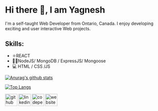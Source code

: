 # Hi there 👋,  I am Yagnesh
I'm a self-taught Web Developer from Ontario, Canada. I enjoy developing exciting and user interactive Web projects.

## Skills:  
* ⚛REACT 
* 👨‍💻NodeJS/ MongoDB / ExpressJS/ Mongoose
* 💻 HTML / CSS /JS

[![Anurag's github stats](https://github-readme-stats.vercel.app/api?username=YagneshP&theme=tokyonight&show_icons=true)](https://github.com/anuraghazra/github-readme-stats)

[![Top Langs](https://github-readme-stats.vercel.app/api/top-langs/?username=YagneshP&theme=tokyonight&show_icons=true)](https://github.com/anuraghazra/github-readme-stats)

[<img src='https://cdn.jsdelivr.net/npm/simple-icons@3.0.1/icons/github.svg' alt='github' height='40'>](https://github.com/https://github.com/YagneshP)  [<img src='https://cdn.jsdelivr.net/npm/simple-icons@3.0.1/icons/linkedin.svg' alt='linkedin' height='40'>](https://www.linkedin.com/in/https://www.linkedin.com/in/yagneshparekhdev//)  [<img src='https://cdn.jsdelivr.net/npm/simple-icons@3.0.1/icons/codepen.svg' alt='codepen' height='40'>](https://codepen.io/https://codepen.io/Yag)  [<img src='https://cdn.jsdelivr.net/npm/simple-icons@3.0.1/icons/icloud.svg' alt='website' height='40'>](https://www.yagneshparekh.com/)  



